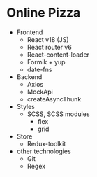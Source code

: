 # Online Pizza

- Frontend
    - React v18 (JS)
    - React router v6
    - React-content-loader
    - Formik + yup
    - date-fns
- Backend
    - Axios
    - MockApi
    - createAsyncThunk
- Styles
    - SCSS, SCSS modules
        - flex
        - grid
- Store
    - Redux-toolkit
- other technologies
    - Git
    - Regex
